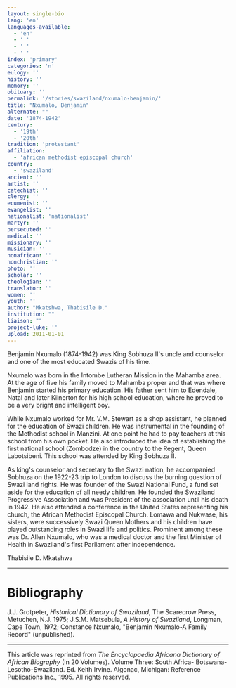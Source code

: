 ```yaml
---
layout: single-bio
lang: 'en'
languages-available:
  - 'en'
  - ' '
  - ' '
  - ' '
index: 'primary'
categories: 'n'
eulogy: ''
history: ''
memory: ''
obituary: ''
permalink: '/stories/swaziland/nxumalo-benjamin/'
title: "Nxumalo, Benjamin"
alternate: ""
date: '1874-1942'
century:
  - '19th'
  - '20th'
tradition: 'protestant'
affiliation:
  - 'african methodist episcopal church'
country:
  - 'swaziland'
ancient: ''
artist: ''
catechist: ''
clergy: ''
ecumenist: ''
evangelist: ''
nationalist: 'nationalist'
martyr: ''
persecuted: ''
medical: ''
missionary: ''
musician: ''
nonafrican: ''
nonchristian: ''
photo: ''
scholar: ''
theologian: ''
translator: ''
women: ''
youth: ''
author: "Mkatshwa, Thabisile D."
institution: ""
liaison: ""
project-luke: ''
upload: 2011-01-01
---
```




Benjamin Nxumalo (1874-1942) was King Sobhuza II's uncle and counselor and one of the most educated Swazis of his time.

Nxumalo was born in the Intombe Lutheran Mission in the Mahamba area. At the age of five his family moved to Mahamba proper and that was where Benjamin started his primary education. His father sent him to Edendale, Natal and later Kilnerton for his high school education, where he proved to be a very bright and intelligent boy.

While Nxumalo worked for Mr. V.M. Stewart as a shop assistant, he planned for the education of Swazi children. He was instrumental in the founding of the Methodist school in Manzini. At one point he had to pay teachers at this school from his own pocket. He also introduced the idea of establishing the first national school (Zombodze) in the country to the Regent, Queen Labotsibeni. This school was attended by King Sobhuza II.

As king's counselor and secretary to the Swazi nation, he accompanied Sobhuza on the 1922-23 trip to London to discuss the burning question of Swazi land rights. He was founder of the Swazi National Fund, a fund set aside for the education of all needy children. He founded the Swaziland Progressive Association and was President of the association until his death in 1942. He also attended a conference in the United States representing his church, the African Methodist Episcopal Church. Lomawa and Nukwase, his sisters, were successively Swazi Queen Mothers and his children have played outstanding roles in Swazi life and politics. Prominent among these was Dr. Allen Nxumalo, who was a medical doctor and the first Minister of Health in Swaziland's first Parliament after independence.

Thabisile D. Mkatshwa

---

# Bibliography

J.J. Grotpeter, *Historical Dictionary of Swaziland*, The Scarecrow Press, Metuchen, N.J. 1975; J.S.M. Matsebula, *A History of Swaziland*, Longman, Cape Town, 1972; Constance Nxumalo, "Benjamin Nxumalo-A Family Record" (unpublished).

---

This article was reprinted from *The Encyclopaedia Africana Dictionary of African Biography* (In 20 Volumes). Volume Three: South Africa- Botswana-Lesotho-Swaziland. Ed. Keith Irvine. Algonac, Michigan: Reference Publications Inc., 1995.  All rights reserved.
